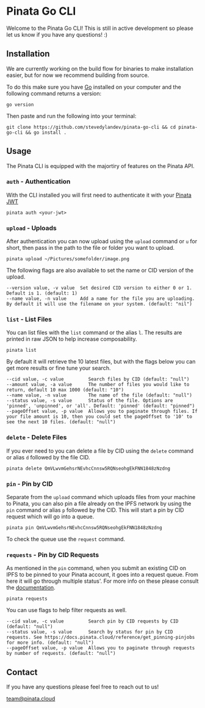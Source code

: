 # Pinata Go CLI

Welcome to the Pinata Go CLI! This is still in active development so please let us know if you have any questions! :)

## Installation

We are currently working on the build flow for binaries to make installation easier, but for now we recommend building from source.

To do this make sure you have [Go](https://go.dev/) installed on your computer and the following command returns a version:

```shell
go version
```

Then paste and run the following into your terminal:

```shell
git clone https://github.com/stevedylandev/pinata-go-cli && cd pinata-go-cli && go install .
```

## Usage

The Pinata CLI is equipped with the majortiry of features on the Pinata API.

### `auth` - Authentication

With the CLI installed you will first need to authenticate it with your [Pinata JWT](https://docs.pinata.cloud/docs/api-keys)

```shell
pinata auth <your-jwt>
```

### `upload` - Uploads

After authentication you can now upload using the `upload` command or `u` for short, then pass in the path to the file or folder you want to upload.

```shell
pinata upload ~/Pictures/somefolder/image.png
```

The following flags are also available to set the name or CID version of the upload.

```shell
--version value, -v value  Set desired CID version to either 0 or 1. Default is 1. (default: 1)
--name value, -n value     Add a name for the file you are uploading. By default it will use the filename on your system. (default: "nil")

```

### `list` - List Files

You can list files with the `list` command or the alias `l`. The results are printed in raw JSON to help increase composability.

```shell
pinata list
```

By default it will retrieve the 10 latest files, but with the flags below you can get more results or fine tune your search.

```shell
--cid value, -c value         Search files by CID (default: "null")
--amount value, -a value      The number of files you would like to return, default 10 max 1000 (default: "10")
--name value, -n value        The name of the file (default: "null")
--status value, -s value      Status of the file. Options are 'pinned', 'unpinned', or 'all'. Default: 'pinned' (default: "pinned")
--pageOffset value, -p value  Allows you to paginate through files. If your file amount is 10, then you could set the pageOffset to '10' to see the next 10 files. (default: "null")
```

### `delete` - Delete Files

If you ever need to you can delete a file by CID using the `delete` command or alias `d` followed by the file CID.

```shell
pinata delete QmVLwvmGehsrNEvhcCnnsw5RQNseohgEkFNN1848zNzdng
```

### `pin` - Pin by CID

Separate from the `upload` command which uploads files from your machine to Pinata, you can also pin a file already on the IPFS network by using the `pin` command or alias `p` followed by the CID. This will start a pin by CID request which will go into a queue.

```shell
pinata pin QmVLwvmGehsrNEvhcCnnsw5RQNseohgEkFNN1848zNzdng
```

To check the queue use the `request` command.

### `requests` - Pin by CID Requests

As mentioned in the `pin` command, when you submit an existing CID on IPFS to be pinned to your Pinata account, it goes into a request queue. From here it will go through multiple status'. For more info on these please consult the [documentation](https://docs.pinata.cloud/reference/get_pinning-pinjobs).

```shell
pinata requests
```

You can use flags to help filter requests as well.

```shell
--cid value, -c value         Search pin by CID requests by CID (default: "null")
--status value, -s value      Search by status for pin by CID requests. See https://docs.pinata.cloud/reference/get_pinning-pinjobs for more info. (default: "null")
--pageOffset value, -p value  Allows you to paginate through requests by number of requests. (default: "null")
```

## Contact

If you have any questions please feel free to reach out to us!

[team@pinata.cloud](mailto:team@pinata.cloud)
